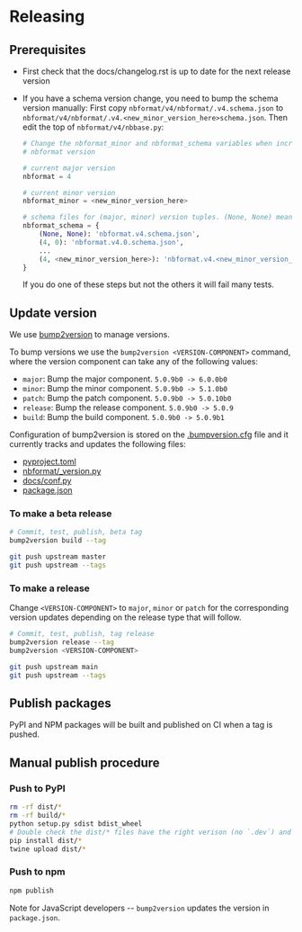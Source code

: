 # Releasing

## Prerequisites

- First check that the docs/changelog.rst is up to date for the next release version
- If you have a schema version change, you need to bump the schema version manually:
  First copy `nbformat/v4/nbformat/.v4.schema.json` to `nbformat/v4/nbformat/.v4.<new_minor_version_here>schema.json`.
  Then edit the top of `nbformat/v4/nbbase.py`:

  ```python
  # Change the nbformat_minor and nbformat_schema variables when incrementing the
  # nbformat version

  # current major version
  nbformat = 4

  # current minor version
  nbformat_minor = <new_minor_version_here>

  # schema files for (major, minor) version tuples. (None, None) means the current version
  nbformat_schema = {
      (None, None): 'nbformat.v4.schema.json',
      (4, 0): 'nbformat.v4.0.schema.json',
      ...
      (4, <new_minor_version_here>): 'nbformat.v4.<new_minor_version_here>.schema.json'
  }
  ```

  If you do one of these steps but not the others it will fail many tests.

## Update version

We use [bump2version](https://github.com/c4urself/bump2version) to manage versions.

To bump versions we use the `bump2version <VERSION-COMPONENT>` command, where the
version component can take any of the following values:

- `major`: Bump the major component. `5.0.9b0 -> 6.0.0b0`
- `minor`: Bump the minor component. `5.0.9b0 -> 5.1.0b0`
- `patch`: Bump the patch component. `5.0.9b0 -> 5.0.10b0`
- `release`: Bump the release component. `5.0.9b0 -> 5.0.9`
- `build`: Bump the build component. `5.0.9b0 -> 5.0.9b1`

Configuration of bump2version is stored on the [.bumpversion.cfg](https://github.com/jupyter/nbformat/blob/main/.bumpversion.cfg) file and it currently tracks and updates the following files:

- [pyproject.toml](https://github.com/jupyter/nbformat/blob/main/pyproject.toml)
- [nbformat/\_version.py](https://github.com/jupyter/nbformat/blob/main/nbformat/_version.py)
- [docs/conf.py](https://github.com/jupyter/nbformat/blob/main/docs/conf.py)
- [package.json](https://github.com/jupyter/nbformat/blob/main/package.json)

### To make a beta release

```bash
# Commit, test, publish, beta tag
bump2version build --tag

git push upstream master
git push upstream --tags
```

### To make a release

Change `<VERSION-COMPONENT>` to `major`, `minor` or `patch` for the corresponding
version updates depending on the release type that will follow.

```bash
# Commit, test, publish, tag release
bump2version release --tag
bump2version <VERSION-COMPONENT>

git push upstream main
git push upstream --tags
```

## Publish packages

PyPI and NPM packages will be built and published on CI when a tag is pushed.

## Manual publish procedure

### Push to PyPI

```bash
rm -rf dist/*
rm -rf build/*
python setup.py sdist bdist_wheel
# Double check the dist/* files have the right verison (no `.dev`) and install the wheel to ensure it's good
pip install dist/*
twine upload dist/*
```

### Push to npm

```bash
npm publish
```

Note for JavaScript developers -- `bump2version` updates the version in `package.json`.
